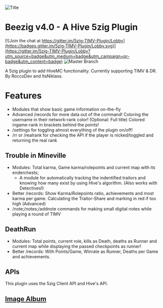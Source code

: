 
![Title](http://i.imgur.com/3rXuQls.png)

# Beezig v4.0 - A Hive 5zig Plugin

[![Join the chat at https://gitter.im/5zig-TIMV-Plugin/Lobby](https://badges.gitter.im/5zig-TIMV-Plugin/Lobby.svg)](https://gitter.im/5zig-TIMV-Plugin/Lobby?utm_source=badge&utm_medium=badge&utm_campaign=pr-badge&utm_content=badge)
![Master Branch](https://travis-ci.org/RoccoDev/5zig-TIMV-Plugin.svg?branch=master)

A 5zig plugin to add HiveMC functionality. Currently supporting TIMV & DR.
By RoccoDev and ItsNiklass.

# Features

* Modules that show basic game information on-the-fly
* Advanced /records for more data out of the command!
	Coloring the username in their network-rank color! (Optional: Full title)
	Colored ingame-rank in brackets behind the points!
* /settings for toggling almost everything of the plugin on/off!
* /rr or /realrank for checking the API if the player is nicked/toggled and returning the real rank

## Trouble in Mineville

* Modules: Total karma, Game karma/rolepoints and current map with its enderchests;
	+ A module for automatically tracking the indentified traitors and knowing how many exist by using Hive's algorithm. (Also works with Detectives!)
* Better /records: 
	Show Karma/Rolepoints ratio, achievements and most karma per game.
	Calculating the Traitor-Share and marking in red if too high (Advanced)
* /note;/notes;/addnote commands for making small digital notes while playing a round of TIMV

## DeathRun

* Modules: Total points, current role, kills as Death, deaths as Runner and current map while displaying the passed checkpoints as runner!
* Better /records: 
	With Points/Game, Winrate as Runner, Deaths per Game and achievements.

## APIs
This plugin uses the 5zig Client API and Hive's API.

## [Image Album](imgur.com/a/LIxhh)
